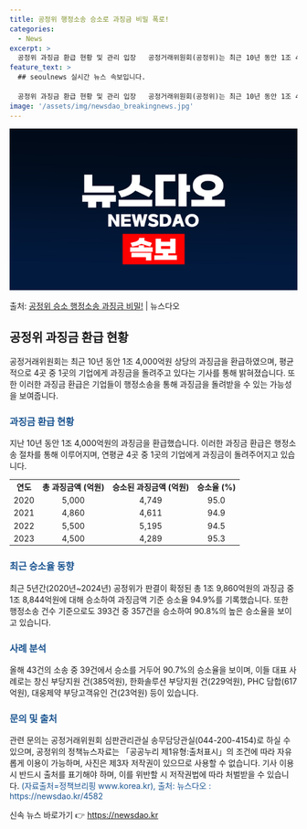 ```yaml
---
title: 공정위 행정소송 승소로 과징금 비밀 폭로!
categories:
  - News
excerpt: >
  공정위 과징금 환급 현황 및 관리 입장   공정거래위원회(공정위)는 최근 10년 동안 1조 4,000억원 상…
feature_text: >
  ## seoulnews 실시간 뉴스 속보입니다.

  공정위 과징금 환급 현황 및 관리 입장   공정거래위원회(공정위)는 최근 10년 동안 1조 4,000억원 상…
image: '/assets/img/newsdao_breakingnews.jpg'
---
```


![뉴스다오 속보](/assets/img/newsdao_breakingnews.jpg)

<p>출처: <a href="https://newsdao.kr/4582" rel="dofollow">공정위 승소 행정소송 과징금 비밀!</a> | 뉴스다오</p>

<h2 data-ke-size="size26">공정위 과징금 환급 현황</h2>
<p data-ke-size="size16">공정거래위원회는 최근 10년 동안 1조 4,000억원 상당의 과징금을 환급하였으며, 평균적으로 4곳 중 1곳의 기업에게 과징금을 돌려주고 있다는 기사를 통해 밝혀졌습니다. 또한 이러한 과징금 환급은 기업들이 행정소송을 통해 과징금을 돌려받을 수 있는 가능성을 보여줍니다.</p>

<h3><span style="color: #1a5490;">과징금 환급 현황</span></h3>
<p data-ke-size="size16">지난 10년 동안 1조 4,000억원의 과징금을 환급했습니다. 이러한 과징금 환급은 행정소송 절차를 통해 이루어지며, 연평균 4곳 중 1곳의 기업에게 과징금이 돌려주어지고 있습니다.</p>

<table>
	<tbody>
		<tr>
			<td style="text-align: center; height: 17px;"><b>연도</b></td>
			<td style="text-align: center; height: 17px;"><b>총 과징금액 (억원)</b></td>
			<td style="text-align: center; height: 17px;"><b>승소된 과징금액 (억원)</b></td>
			<td style="text-align: center; height: 17px;"><b>승소율 (%)</b></td>
		</tr>
		<tr>
			<td style="text-align: center; height: 17px;">2020</td>
			<td style="text-align: center; height: 17px;">5,000</td>
			<td style="text-align: center; height: 17px;">4,749</td>
			<td style="text-align: center; height: 17px;">95.0</td>
		</tr>
		<tr>
			<td style="text-align: center; height: 17px;">2021</td>
			<td style="text-align: center; height: 17px;">4,860</td>
			<td style="text-align: center; height: 17px;">4,611</td>
			<td style="text-align: center; height: 17px;">94.9</td>
		</tr>
		<tr>
			<td style="text-align: center; height: 17px;">2022</td>
			<td style="text-align: center; height: 17px;">5,500</td>
			<td style="text-align: center; height: 17px;">5,195</td>
			<td style="text-align: center; height: 17px;">94.5</td>
		</tr>
		<tr>
			<td style="text-align: center; height: 17px;">2023</td>
			<td style="text-align: center; height: 17px;">4,500</td>
			<td style="text-align: center; height: 17px;">4,289</td>
			<td style="text-align: center; height: 17px;">95.3</td>
		</tr>
	</tbody>
</table>

<h3><span style="color: #1a5490;">최근 승소율 동향</span></h3>
<p data-ke-size="size16">최근 5년간(2020년~2024년) 공정위가 판결이 확정된 총 1조 9,860억원의 과징금 중 1조 8,844억원에 대해 승소하여 과징금액 기준 승소율 94.9%를 기록했습니다. 또한 행정소송 건수 기준으로도 393건 중 357건을 승소하여 90.8%의 높은 승소율을 보이고 있습니다.</p>

<h3><span style="color: #1a5490;">사례 분석</span></h3>
<p data-ke-size="size16">올해 43건의 소송 중 39건에서 승소를 거두어 90.7%의 승소율을 보이며, 이들 대표 사례로는 창신 부당지원 건(385억원), 한화솔루션 부당지원 건(229억원), PHC 담합(617억원), 대웅제약 부당고객유인 건(23억원) 등이 있습니다.</p>

<h3><span style="color: #1a5490;">문의 및 출처</span></h3>
<p data-ke-size="size16">관련 문의는 공정거래위원회 심판관리관실 송무담당관실(044-200-4154)로 하실 수 있으며, 공정위의 정책뉴스자료는 「공공누리 제1유형:출처표시」의 조건에 따라 자유롭게 이용이 가능하며, 사진은 제3자 저작권이 있으므로 사용할 수 없습니다. 기사 이용 시 반드시 출처를 표기해야 하며, 이를 위반할 시 저작권법에 따라 처벌받을 수 있습니다. <span style="color: #1a5490;">(자료출처=정책브리핑 www.korea.kr), 출처: 뉴스다오 : https://newsdao.kr/4582</span></p> 

신속 뉴스 바로가기 👉 <a href="https://newsdao.kr" rel="dofollow">https://newsdao.kr</a>


